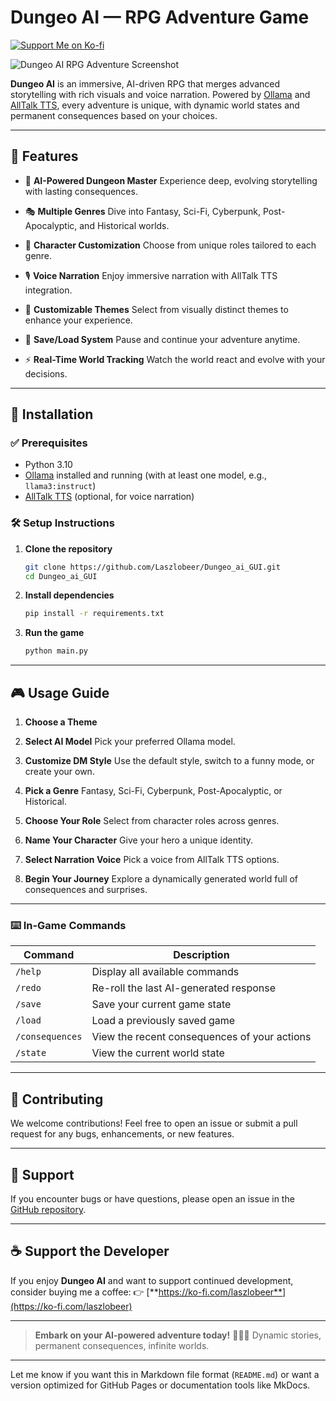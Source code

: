 
# Dungeo AI — RPG Adventure Game

[![Support Me on Ko-fi](https://img.shields.io/badge/Support%20Me%20on-Ko--fi-ff5f5f?style=for-the-badge\&logo=ko-fi\&logoColor=white)](https://ko-fi.com/laszlobeer)

![Dungeo AI RPG Adventure Screenshot](screenshot.png)

**Dungeo AI** is an immersive, AI-driven RPG that merges advanced storytelling with rich visuals and voice narration. Powered by [Ollama](https://ollama.com/) and [AllTalk TTS](https://github.com/erew123/alltalk_tts), every adventure is unique, with dynamic world states and permanent consequences based on your choices.

---

## 🧩 Features

* 🧙 **AI-Powered Dungeon Master**
  Experience deep, evolving storytelling with lasting consequences.

* 🎭 **Multiple Genres**
  Dive into Fantasy, Sci-Fi, Cyberpunk, Post-Apocalyptic, and Historical worlds.

* 👤 **Character Customization**
  Choose from unique roles tailored to each genre.

* 🎙️ **Voice Narration**
  Enjoy immersive narration with AllTalk TTS integration.

* 🎨 **Customizable Themes**
  Select from visually distinct themes to enhance your experience.

* 💾 **Save/Load System**
  Pause and continue your adventure anytime.

* ⚡ **Real-Time World Tracking**
  Watch the world react and evolve with your decisions.

---

## 🚀 Installation

### ✅ Prerequisites

* Python 3.10
* [Ollama](https://ollama.com/) installed and running (with at least one model, e.g., `llama3:instruct`)
* [AllTalk TTS](https://github.com/erew123/alltalk_tts) (optional, for voice narration)

### 🛠 Setup Instructions

1. **Clone the repository**

   ```bash
   git clone https://github.com/Laszlobeer/Dungeo_ai_GUI.git
   cd Dungeo_ai_GUI
   ```

2. **Install dependencies**

   ```bash
   pip install -r requirements.txt
   ```

3. **Run the game**

   ```bash
   python main.py
   ```

---

## 🎮 Usage Guide

1. **Choose a Theme**
  
2. **Select AI Model**
   Pick your preferred Ollama model.

3. **Customize DM Style**
   Use the default style, switch to a funny mode, or create your own.

4. **Pick a Genre**
   Fantasy, Sci-Fi, Cyberpunk, Post-Apocalyptic, or Historical.

5. **Choose Your Role**
   Select from  character roles across genres.

6. **Name Your Character**
   Give your hero a unique identity.

7. **Select Narration Voice**
   Pick a voice from AllTalk TTS options.

8. **Begin Your Journey**
   Explore a dynamically generated world full of consequences and surprises.

---

### ⌨️ In-Game Commands

| Command         | Description                                  |
| --------------- | -------------------------------------------- |
| `/help`         | Display all available commands               |
| `/redo`         | Re-roll the last AI-generated response       |
| `/save`         | Save your current game state                 |
| `/load`         | Load a previously saved game                 |
| `/consequences` | View the recent consequences of your actions |
| `/state`        | View the current world state                 |

---

## 🤝 Contributing

We welcome contributions!
Feel free to open an issue or submit a pull request for any bugs, enhancements, or new features.



---

## 🛟 Support

If you encounter bugs or have questions, please open an issue in the [GitHub repository](https://github.com/Laszlobeer/Dungeo_ai_GUI/issues).

---

## ☕ Support the Developer

If you enjoy **Dungeo AI** and want to support continued development, consider buying me a coffee:
👉 [**https://ko-fi.com/laszlobeer**](https://ko-fi.com/laszlobeer)

---

> **Embark on your AI-powered adventure today!** 🏰🚀🔮
> Dynamic stories, permanent consequences, infinite worlds.

---

Let me know if you want this in Markdown file format (`README.md`) or want a version optimized for GitHub Pages or documentation tools like MkDocs.

